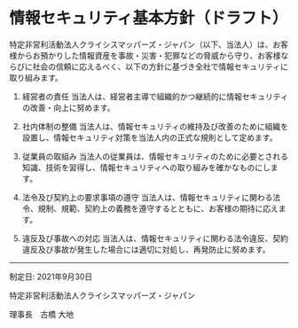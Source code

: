 # 情報セキュリティ基本方針（ドラフト）

特定非営利活動法人クライシスマッパーズ・ジャパン（以下、当法人）は、お客様からお預かりした情報資産を事故・災害・犯罪などの脅威から守り、お客様ならびに社会の信頼に応えるべく、以下の方針に基づき全社で情報セキュリティに取り組みます。 

1. 経営者の責任
当法人は、経営者主導で組織的かつ継続的に情報セキュリティの改善・向上に努めます。

2. 社内体制の整備
当法人は、情報セキュリティの維持及び改善のために組織を設置し、情報セキュリティ対策を当法人内の正式な規則として定めます。

3. 従業員の取組み
当法人の従業員は、情報セキュリティのために必要とされる知識、技術を習得し、情報セキュリティへの取り組みを確かなものにします。

4. 法令及び契約上の要求事項の遵守
当法人は、情報セキュリティに関わる法令、規制、規範、契約上の義務を遵守するとともに、お客様の期待に応えます。

5. 違反及び事故への対応
当法人は、情報セキュリティに関わる法令違反、契約違反及び事故が発生した場合には適切に対処し、再発防止に努めます。

---

制定日: 2021年9月30日

特定非営利活動法人クライシスマッパーズ・ジャパン

理事長　古橋 大地
